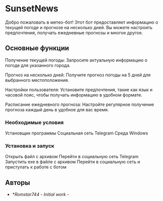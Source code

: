 ﻿# SunsetNews
Добро пожаловать в метео-бот! Этот бот предоставляет информацию о текущей погоде и прогнозе на несколько дней. Вы можете настроить предпочтения, получать ежедневные прогнозы и многое другое.

## Основные функции

Получение текущей погоды: Запросите актуальную информацию о погоде для указанного города.

Прогноз на несколько дней: Получите прогноз погоды на 5 дней для выбранного местоположения.

Настройки пользователя: Установите предпочтения, такие как язык и часовой пояс, чтобы получать информацию в удобном формате.

Расписание ежедневного прогноза: Настройте регулярное получение прогноза каждый день в удобное для вас время.

### Необходимые условия

Установщик программы
Социальная сеть Telegram
Среда Windows 

### Установка и запуск

Открыть файл с архивом 
Перейти в социальную сеть Telegram
Запустить exe в файле с архивом
Перейти в социальную сеть и приступать к работе с ботом


## Авторы

* **Romstar744* - *Initial work* - [](https://github.com/Romstar744/SunsetNews)
